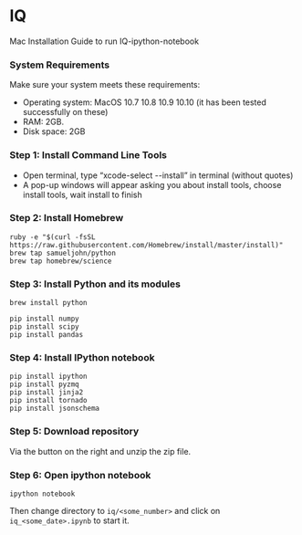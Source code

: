 # IQ
Mac Installation Guide to run IQ-ipython-notebook

### System Requirements
Make sure your system meets these requirements:
  - Operating system: MacOS 10.7 10.8 10.9 10.10 (it has been tested successfully on these)
  - RAM: 2GB.
  - Disk space: 2GB

### Step 1: Install Command Line Tools
  - Open terminal, type “xcode-select --install” in terminal (without quotes)
  - A pop-up windows will appear asking you about install tools, choose install tools, wait install to finish
  
### Step 2: Install Homebrew

  ```
  ruby -e "$(curl -fsSL https://raw.githubusercontent.com/Homebrew/install/master/install)"
  brew tap samueljohn/python
  brew tap homebrew/science
  ```

### Step 3: Install Python and its modules
    
  ```
  brew install python
  
  pip install numpy
  pip install scipy
  pip install pandas
  ```

### Step 4: Install IPython notebook

  ```
  pip install ipython
  pip install pyzmq
  pip install jinja2
  pip install tornado
  pip install jsonschema
  ```
     
### Step 5: Download repository 

  Via the button on the right and unzip the zip file.

### Step 6: Open ipython notebook

  ```
  ipython notebook
  ```
    
  Then change directory to `iq/<some_number>` and click on `iq_<some_date>.ipynb` to start it.
